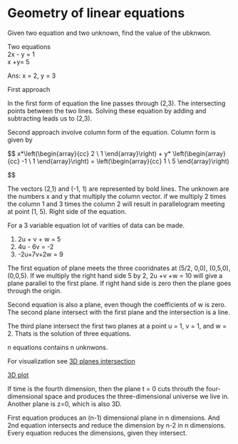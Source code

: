 # Geometry of linear equations

Given two equation and two unknown, find the value of the ubknwon.

Two equations <br>
2x - y = 1 <br>
x +y= 5 <br>

Ans: x = 2, y = 3

First approach

In the first form of equation the line passes through (2,3). The intersecting points between the two lines. Solving these equation by adding and subtracting leads us to (2,3).

Second approach involve column form of the equation. 
Column form is given by

$$
x*\left(\begin{array}{cc} 
2 \\
1 
\end{array}\right) + y*
\left(\begin{array}{cc} 
-1 \\ 
1 
\end{array}\right) = 
\left(\begin{array}{cc} 
1 \\ 
5 
\end{array}\right)

$$

The vectors (2,1) and (-1, 1) are represented by bold lines. The unknown are the numbers x and y that multiply the column vector. if we multiply 2 times the column 1 and 3 times the column 2 will result in parallelogram meeting at point (1, 5). Right side of the equation.

For a 3 variable equation lot of varities of data can be made. 

1. 2u + v + w = 5
2. 4u - 6v    = -2
3. -2u+7v+2w = 9

The first equation of plane meets the three cooridnates at (5/2, 0,0), (0,5,0), (0,0,5). 
If we multiply the right hand side 5 by 2, 2u +v +w = 10 will give a plane parallel to the first plane. If right hand side is zero then the plane goes through the origin.

Second equation is also a plane, even though the coefficients of w is zero. The second plane intersect with the first plane and the intersection is a line. 

The third plane intersect the first two planes at a point u = 1, v = 1, and w = 2. Thats is the solution of three equations.

n equations contains n unknwons.

For visualization see [3D planes intersection](https://www.geogebra.org/m/pjczxakm#)

 
 [3D plot](https://www.geogebra.org/3d?lang=en)

 If time is the fourth dimension, then the plane t = 0 cuts throuth the four-dimensional space and produces the three-dimensional universe we live in. Another plane is z=0, which is also 3D.

First equation produces an (n-1) dimensional plane in n dimensions. And 2nd equation intersects and reduce the dimension by n-2 in n dimensions. Every equation reduces the dimensions, given they intersect.








